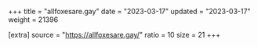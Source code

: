 +++
title = "allfoxesare.gay"
date = "2023-03-17"
updated = "2023-03-17"
weight = 21396

[extra]
source = "https://allfoxesare.gay/"
ratio = 10
size = 21
+++
